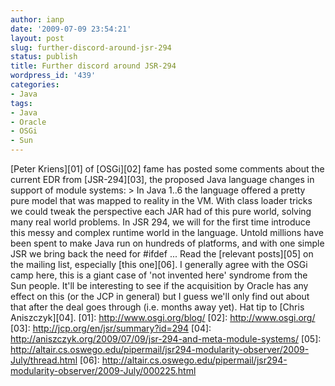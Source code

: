 ```yaml
---
author: ianp
date: '2009-07-09 23:54:21'
layout: post
slug: further-discord-around-jsr-294
status: publish
title: Further discord around JSR-294
wordpress_id: '439'
categories:
- Java
tags:
- Java
- Oracle
- OSGi
- Sun
---
```


[Peter Kriens][01] of [OSGi][02] fame has posted some comments about the
current EDR from [JSR-294][03], the proposed Java language changes in
support of module systems: \> In Java 1..6 the language offered a pretty
pure model that was mapped to reality in the VM. With class loader
tricks we could tweak the perspective each JAR had of this pure world,
solving many real world problems. In JSR 294, we will for the first time
introduce this messy and complex runtime world in the language. Untold
millions have been spent to make Java run on hundreds of platforms, and
with one simple JSR we bring back the need for \#ifdef ... Read the
[relevant posts][05] on the mailing list, especially [this one][06]. I
generally agree with the OSGi camp here, this is a giant case of 'not
invented here' syndrome from the Sun people. It'll be interesting to see
if the acquisition by Oracle has any effect on this (or the JCP in
general) but I guess we'll only find out about that after the deal goes
through (i.e. months away yet). Hat tip to [Chris Aniszczyk][04]. [01]:
http://www.osgi.org/blog/ [02]: http://www.osgi.org/ [03]:
http://jcp.org/en/jsr/summary?id=294 [04]:
http://aniszczyk.org/2009/07/09/jsr-294-and-meta-module-systems/ [05]:
http://altair.cs.oswego.edu/pipermail/jsr294-modularity-observer/2009-July/thread.html
[06]:
http://altair.cs.oswego.edu/pipermail/jsr294-modularity-observer/2009-July/000225.html
